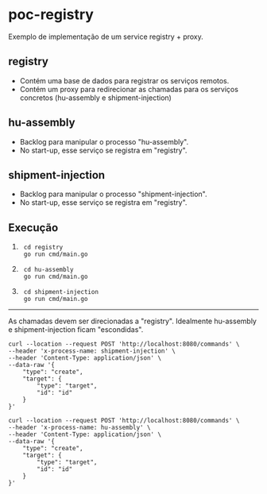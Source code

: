 # poc-registry

Exemplo de implementação de um service registry + proxy.

## registry

* Contém uma base de dados para registrar os serviços remotos.
* Contém um proxy para redirecionar as chamadas para os serviços concretos (hu-assembly e shipment-injection)

## hu-assembly

* Backlog para manipular o processo "hu-assembly".
* No start-up, esse serviço se registra em "registry".

## shipment-injection

* Backlog para manipular o processo "shipment-injection".
* No start-up, esse serviço se registra em "registry".

## Execução

1) ```
    cd registry
    go run cmd/main.go
   ```
2) ```
    cd hu-assembly
    go run cmd/main.go
   ```
3) ```
    cd shipment-injection
    go run cmd/main.go
   ```
______________

As chamadas devem ser direcionadas a "registry". Idealmente hu-assembly e shipment-injection ficam "escondidas".

```
curl --location --request POST 'http://localhost:8080/commands' \
--header 'x-process-name: shipment-injection' \
--header 'Content-Type: application/json' \
--data-raw '{
    "type": "create",
    "target": {
        "type": "target",
        "id": "id"
    }
}'
```

```
curl --location --request POST 'http://localhost:8080/commands' \
--header 'x-process-name: hu-assembly' \
--header 'Content-Type: application/json' \
--data-raw '{
    "type": "create",
    "target": {
        "type": "target",
        "id": "id"
    }
}'
```
